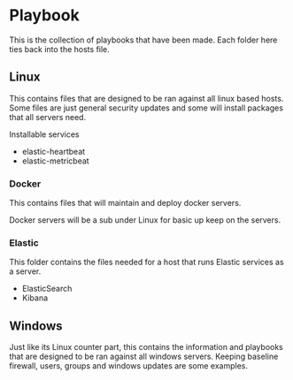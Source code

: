 # Playbook

This is the collection of playbooks that have been made.  Each folder here ties back into the hosts file.

## Linux

This contains files that are designed to be ran against all linux based hosts.  Some files are just general security updates and some will install packages that all servers need.

Installable services

 * elastic-heartbeat
 * elastic-metricbeat

### Docker

This contains files that will maintain and deploy docker servers.

Docker servers will be a sub under Linux for basic up keep on the servers.


### Elastic

This folder contains the files needed for a host that runs Elastic services as a server.  

 * ElasticSearch
 * Kibana

## Windows

Just like its Linux counter part, this contains the information and playbooks that are designed to be ran against all windows servers.  Keeping baseline firewall, users, groups and windows updates are some examples.


